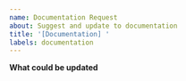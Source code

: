 ```yaml
---
name: Documentation Request
about: Suggest and update to documentation
title: '[Documentation] '
labels: documentation
---
```


**What could be updated**
